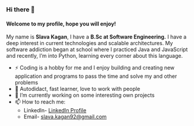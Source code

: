 ### Hi there 👋

#### Welcome to my profile, hope you will enjoy!

My name is <b>Slava Kagan</b>, I have a <b>B.Sc at Software Engineering.</b>
I have a deep interest in current technologies and scalable architectures. My software addiction began at school where I practiced Java and JavaScript and recently, I’m into Python, learning every corner about this language. 

- ⚡ Coding is a hobby for me and I enjoy building and creating new application and programs to pass the time and solve my and other problems
- 🌱 Autodidact, fast learner, love to work with people
- 🔭 I’m currently working on some interesting own projects
- 📫 How to reach me:
   * LinkedIn- [LinkedIn Profile](https://www.linkedin.com/in/slava-kagan-4b776596/)
   * Email- slava.kagan92@gmail.com

<!--
**SlavaKagan/SlavaKagan** is a ✨ _special_ ✨ repository because its `README.md` (this file) appears on your GitHub profile.

Here are some ideas to get you started:

- 🔭 I’m currently working on ...
- 🌱 I’m currently learning ...
- 👯 I’m looking to collaborate on ...
- 🤔 I’m looking for help with ...
- 💬 Ask me about ...
- 📫 How to reach me: ...
- 😄 Pronouns: ...
- ⚡ Fun fact: ...
-->
